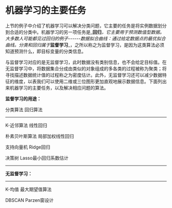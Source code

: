 # 机器学习的主要任务

上节的例子中介绍了机器学习可以解决分类问题，它主要的任务是将实例数据划分到合适的分类中。机器学习的另一项任务是_**回归**_，它主要用于预测数值型数据。大多数人可能都见过回归的例子------数据拟合曲线：通过给定数据点的最优拟合曲线。分类和回归属于_**监督学习**_，之所以称之为监督学习，是因为这类算法必须知道预测什么，即目标变量的分类信息。

与监督学习对应的是无监督学习，此时数据没有类别信息，也不会给定目标值。在无监督学习中，将数据集合分成由类似的对象组成的多各类的过程被称为聚类；将寻找描述数据统计值的过程称之为密度估计。此外，无监督学习还可以减少数据特征的维度，以表我们可以使用二维或三位图形更加直观地展示数据信息。下面列出来机器学习的主要任务，以及解决相应问题的算法。

**监督学习的用途：**

分类算法                                        回归算法

---

K-近邻算法                                     线性回归

朴素贝叶斯算法                            局部加权线性回归

支持向量机                                    Ridge回归

决策树                                            Lasso最小回归系数估计

---

**无监督学习：**

---

K-均值                                             最大期望值算法

DBSCAN                                         Parzen窗设计

